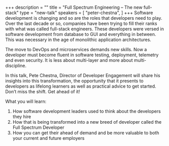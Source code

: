 +++
description = ""
title = "Full Spectrum Engineering – The new full-stack"
type = "new-talk"
speakers = [
        "peter-chestna",
]
+++
Software development is changing and so are the roles that developers need to play. Over the last decade or so, companies have been trying to fill their ranks with what was called full-stack engineers. These developers were versed in software development from database to GUI and everything in between. This was necessary in the age of monolithic application architectures.

The move to DevOps and microservices demands new skills. Now a developer must become fluent in software testing, deployment, telemetry and even security. It is less about multi-layer and more about multi-discipline.

In this talk, Pete Chestna, Director of Developer Engagement will share his insights into this transformation, the opportunity that it presents to developers as lifelong learners as well as practical advice to get started. Don’t miss the shift. Get ahead of it!

What you will learn:

1. How software development leaders used to think about the developers they hire
1. How that is being transformed into a new breed of developer called the Full Spectrum Developer
1. How you can get their ahead of demand and be more valuable to both your current and future employers